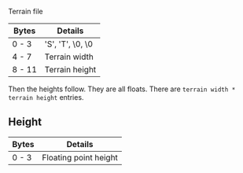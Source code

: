 Terrain file

|Bytes|Details|
|---|---|
|0 - 3|'S', 'T', \0, \0|
|4 - 7|Terrain width|
|8 - 11|Terrain height|

Then the heights follow. They are all floats. There are `terrain width * terrain height` entries.
## Height

|Bytes|Details|
|---|---|
|0 - 3|Floating point height|
